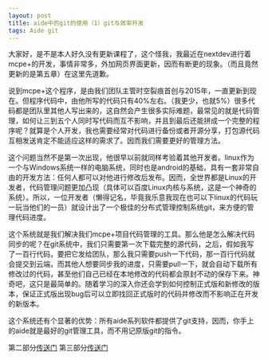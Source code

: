 ```yaml
---
layout: post
title: aide中的git的使用（1）git与效率开发
tags: Aide git
---
```


大家好，是不是本人好久没有更新课程了，这个怪我，我最近在nextdev进行着mcpe+的开发，事情非常多，外加网页界面更新，因而有断更的现象。（而且竟然更新的是第五章）在这里先道歉。

说到mcpe+这个程序，是由我们团队主管时空裂痕首创与2015年，一直更新到现在。但程序代码中，由他所写的代码只有40%左右。（我更少，也就5%）很多代码都是团队里其他人写出来的，这自然会产生很多实际难题，最常见的就是代码管理，如何让三到五个人同时写代码而互不影响，并且到最后还能拼成一个完整的程序呢？就算是个人开发，我也需要经常对代码进行备份或者开源分享，打包源代码互相发送肯定不能适应这样的需求了。因而我们需要更好的管理方法。

这个问题当然不是第一次出现，他很早以前就同样考验着其他开发者。linux作为一个与Windows系统一样的电脑系统，同时也是android的基础，具有一套非常自由的开发方法：任何人都可以对他进行修改后发布。因而，全世界都是Linux的开发者，代码管理问题更加凸现（具体可以百度Linux内核与系统，这是一个神奇的系统）。所以，一位开发者（懒得记名，毕竟我乐意我现在也可以下linux的代码玩一玩当他们的一员）就设计出了一个极佳的分布式管理控制系统git，来方便的管理代码进度。

这个系统就是我们解决我们mcpe+项目代码管理的工具。那么他是怎么解决代码同步的呢？在git系统中，我们只需要第一次下载完整的源代码，之后，假如我写了一百行代码，要把它发给团队，那么我只需要push一下代码，那一百行代码就会提交到云端，而其他人想要同步我的进度，只需要pull一下，就会自动下载所有修改过的代码，甚至他们自己已经在本地修改的代码都会原封不动的保存下来。神奇吧，这只是最简单的。随着学习的深入你还会学到如何控制正式版和新修改的版本，保证正式版出现bug后可以立即找回正式版时的代码并修改而不影响正在开发的新版本。

这个系统还有个显著的优势：所有aide系列软件都提供了git支持，因而，你手上的aide就是最好的git管理工具，而不用记原版git的指令。

第二部分[传送门](https://luolisen.top/go?url=https://luolisen.top/id0006)
第三部分[传送门](https://luolisen.top/go?url=https://luolisen.top/id0007)
